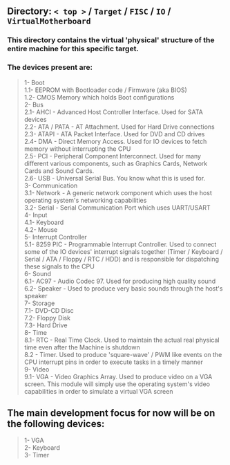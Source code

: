 ## **Directory:**  `< top >` / `Target` / `FISC` / `IO` / `VirtualMotherboard`  

### This directory contains the virtual 'physical' structure of the entire machine for this specific target.

### The devices present are:
> 1- Boot  
	1.1- EEPROM with Bootloader code / Firmware (aka BIOS)  
	1.2- CMOS Memory which holds Boot configurations  
> 2- Bus  
	2.1- AHCI - Advanced Host Controller Interface. Used for SATA devices  
	2.2- ATA / PATA - AT Attachment. Used for Hard Drive connections  
	2.3- ATAPI - ATA Packet Interface. Used for DVD and CD drives  
	2.4- DMA - Direct Memory Access. Used for IO devices to fetch memory without interrupting the CPU  
	2.5- PCI - Peripheral Component Interconnect. Used for many different various components, such as Graphics Cards, Network Cards and Sound Cards.  
	2.6- USB - Universal Serial Bus. You know what this is used for.  
> 3- Communication  
	3.1- Network - A generic network component which uses the host operating system's networking capabilities  
	3.2- Serial - Serial Communication Port which uses UART/USART  
> 4- Input  
	4.1- Keyboard  
	4.2- Mouse  
> 5- Interrupt Controller  
	5.1- 8259 PIC - Programmable Interrupt Controller. Used to connect some of the IO devices' interrupt signals together (Timer / Keyboard / Serial / ATA / Floppy / RTC / HDD) and is responsible for dispatching these signals to the CPU  
> 6- Sound  
	6.1- AC97 - Audio Codec 97. Used for producing high quality sound  
	6.2- Speaker - Used to produce very basic sounds through the host's speaker  
> 7- Storage  
	7.1- DVD-CD Disc  
	7.2- Floppy Disk  
	7.3- Hard Drive  
> 8- Time  
	8.1- RTC - Real Time Clock. Used to maintain the actual real physical time even after the Machine is shutdown  
	8.2 - Timer. Used to produce 'square-wave' / PWM like events on the CPU interrupt pins in order to execute tasks in a timely manner  
> 9- Video  
	9.1- VGA - Video Graphics Array. Used to produce video on a VGA screen. This module will simply use the operating system's video capabilities in order to simulate a virtual VGA screen  

## The main development focus for now will be on the following devices:  
> 1- VGA  
> 2- Keyboard  
> 3- Timer  